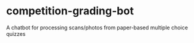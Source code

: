 # competition-grading-bot
A chatbot for processing scans/photos from paper-based multiple choice quizzes
